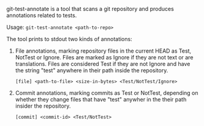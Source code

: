 git-test-annotate is a tool that scans a git repository and produces
annotations related to tests.

Usage: ```git-test-annotate <path-to-repo>```

The tool prints to stdout two kinds of annotations:

1. File annotations, marking repository files in the current HEAD as Test,
   NotTest or Ignore. Files are marked as Ignore if they are not text or are
   translations. Files are considered Test if they are not Ignore and have
   the string "test" anywhere in their path inside the repository.

   ```[file] <path-to-file> <size-in-bytes> <Test/NotTest/Ignore>```

2. Commit annotations, marking commits as Test or NotTest, depending on whether
   they change files that have "test" anywher in the their path insider the
   repository.

   ```[commit] <commit-id> <Test/NotTest>```
